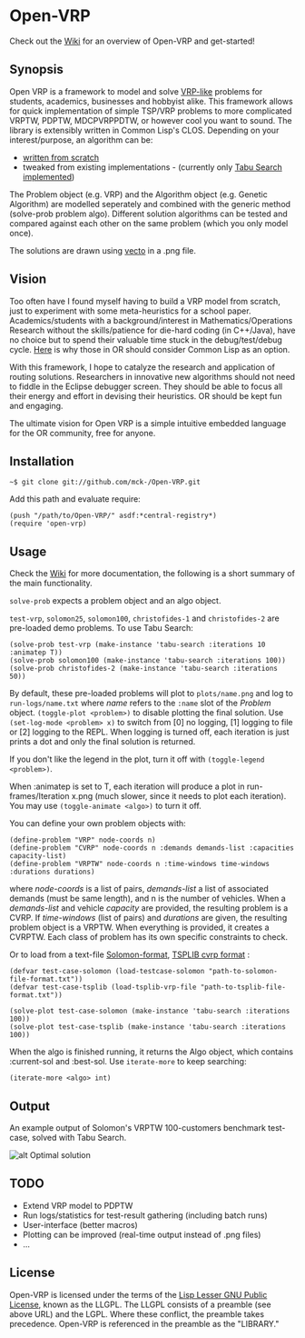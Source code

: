 # Open-VRP

Check out the [Wiki](https://github.com/mck-/Open-VRP/wiki) for an overview of Open-VRP and get-started!

## Synopsis

Open VRP is a framework to model and solve [VRP-like](http://neo.lcc.uma.es/radi-aeb/WebVRP/) problems for students, academics, businesses and hobbyist alike. This framework allows for quick implementation of simple TSP/VRP problems to more complicated VRPTW, PDPTW, MDCPVRPPDTW, or however cool you want to sound. The library is extensibly written in Common Lisp's CLOS. Depending on your interest/purpose, an algorithm can be:

* [written from scratch](https://github.com/mck-/Open-VRP/wiki/Using-Open-VRP:-writing-your-algo-from-scratch)
* tweaked from existing implementations - (currently only [Tabu Search implemented](https://github.com/mck-/Open-VRP/wiki/Description-of-the-Tabu-Search-implementation))

The Problem object (e.g. VRP) and the Algorithm object (e.g. Genetic Algorithm) are modelled seperately and combined with the generic method (solve-prob problem algo). Different solution algorithms can be tested and compared against each other on the same problem (which you only model once).

The solutions are drawn using [vecto](http://www.xach.com/lisp/vecto/) in a .png file.

## Vision

Too often have I found myself having to build a VRP model from scratch, just to experiment with some meta-heuristics for a school paper. Academics/students with a background/interest in Mathematics/Operations Research without the skills/patience for die-hard coding (in C++/Java), have no choice but to spend their valuable time stuck in the debug/test/debug cycle. [Here](https://kuomarc.wordpress.com/2012/01/27/why-i-love-common-lisp-and-hate-java/) is why those in OR should consider Common Lisp as an option.

With this framework, I hope to catalyze the research and application of routing solutions. Researchers in innovative new algorithms should not need to fiddle in the Eclipse debugger screen. They should be able to focus all their energy and effort in devising their heuristics. OR should be kept fun and engaging.

The ultimate vision for Open VRP is a simple intuitive embedded language for the OR community, free for anyone.

## Installation

```
~$ git clone git://github.com/mck-/Open-VRP.git
```
Add this path and evaluate require:
```
(push "/path/to/Open-VRP/" asdf:*central-registry*)
(require 'open-vrp)
```

## Usage
Check the [Wiki](https://github.com/mck-/Open-VRP/wiki) for more documentation, the following is a short summary of the main functionality.

`solve-prob` expects a problem object and an algo object.

`test-vrp`, `solomon25`, `solomon100`, `christofides-1` and `christofides-2` are pre-loaded demo problems. To use Tabu Search:

```
(solve-prob test-vrp (make-instance 'tabu-search :iterations 10 :animatep T))
(solve-prob solomon100 (make-instance 'tabu-search :iterations 100))
(solve-prob christofides-2 (make-instance 'tabu-search :iterations 50))
```

By default, these pre-loaded problems will plot to `plots/name.png` and log to `run-logs/name.txt` where _name_ refers to the `:name` slot of the _Problem_ object. `(toggle-plot <problem>)` to disable plotting the final solution. Use `(set-log-mode <problem> x)` to switch from [0] no logging, [1] logging to file or [2] logging to the REPL. When logging is turned off, each iteration is just prints a dot and only the final solution is returned.

If you don't like the legend in the plot, turn it off with `(toggle-legend <problem>)`.

When :animatep is set to T, each iteration will produce a plot in run-frames/Iteration x.png (much slower, since it needs to plot each iteration). You may use `(toggle-animate <algo>)` to turn it off.

You can define your own problem objects with:

```
(define-problem "VRP" node-coords n)
(define-problem "CVRP" node-coords n :demands demands-list :capacities capacity-list)
(define-problem "VRPTW" node-coords n :time-windows time-windows :durations durations)
```

where *node-coords* is a list of pairs, *demands-list* a list of associated demands (must be same length), and n is the number of vehicles. When a *demands-list* and vehicle *capacity* are provided, the resulting problem is a CVRP. If *time-windows* (list of pairs) and *durations* are given, the resulting problem object is a VRPTW. When everything is provided, it creates a CVRPTW. Each class of problem has its own specific constraints to check. 

Or to load from a text-file [Solomon-format](http://neo.lcc.uma.es/radi-aeb/WebVRP/index.html?/Problem_Instances/CVRPTWInstances.html), [TSPLIB cvrp format](http://neo.lcc.uma.es/radi-aeb/WebVRP/data/Doc.ps) :

```
(defvar test-case-solomon (load-testcase-solomon "path-to-solomon-file-format.txt"))
(defvar test-case-tsplib (load-tsplib-vrp-file "path-to-tsplib-file-format.txt"))

(solve-plot test-case-solomon (make-instance 'tabu-search :iterations 100))
(solve-plot test-case-tsplib (make-instance 'tabu-search :iterations 100))
```

When the algo is finished running, it returns the Algo object, which contains :current-sol and :best-sol. Use `iterate-more` to keep searching:

```
(iterate-more <algo> int)
```

## Output

An example output of Solomon's VRPTW 100-customers benchmark test-case, solved with Tabu Search.

![alt Optimal solution](https://github.com/mck-/Open-VRP/blob/master/plots/solomon100-optimal.png?raw=true "Optimal solution")

## TODO

* Extend VRP model to PDPTW
* Run logs/statistics for test-result gathering (including batch runs)
* User-interface (better macros)
* Plotting can be improved (real-time output instead of .png files)
* ...

## License

Open-VRP is licensed under the terms of the [Lisp Lesser GNU
Public License](http://opensource.franz.com/preamble.html), known as
the LLGPL.  The LLGPL consists of a preamble (see above URL) and the
LGPL.  Where these conflict, the preamble takes precedence. 
Open-VRP is referenced in the preamble as the "LIBRARY."
